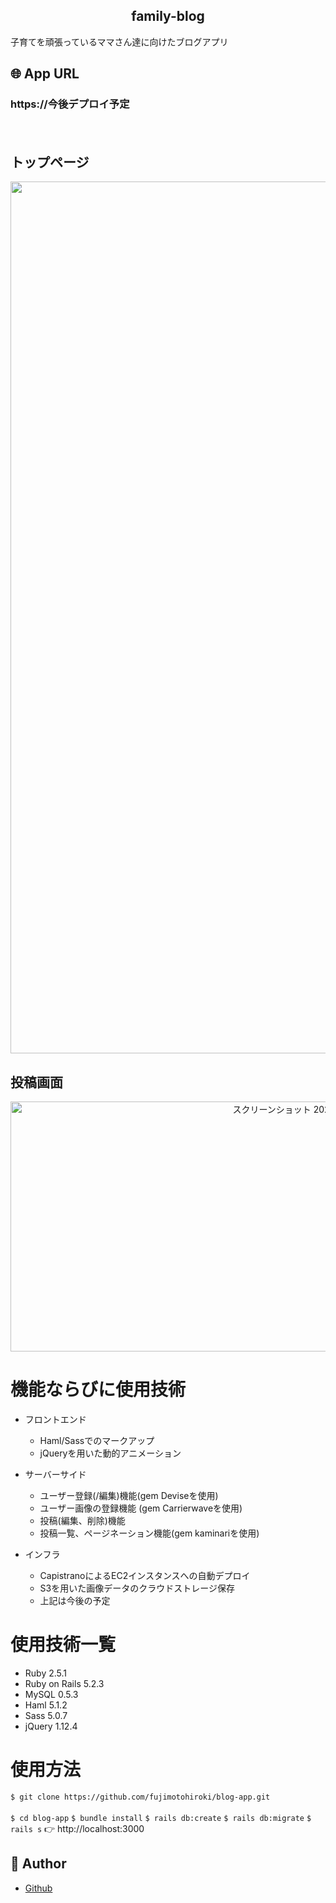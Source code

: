 <h2 align="center">family-blog</h2>

子育てを頑張っているママさん達に向けたブログアプリ

## 🌐 App URL

### **https://今後デプロイ予定**  
　

## トップページ

<p align="center">
  <img width="1395" alt="スクリーンショット 2020-03-18 14 32 09" src="https://user-images.githubusercontent.com/59870212/76934971-8bec7700-6933-11ea-82b0-a1306499a9ae.png">
  
## 投稿画面
<p align="center">
  <img width="961", height="400" alt="スクリーンショット 2020-03-18 16 19 35" src="https://user-images.githubusercontent.com/59870212/76935371-56945900-6934-11ea-974f-32a007c50cfe.png">



# 機能ならびに使用技術

- フロントエンド
  - Haml/Sassでのマークアップ
  - jQueryを用いた動的アニメーション

- サーバーサイド
  - ユーザー登録(/編集)機能(gem Deviseを使用)
  - ユーザー画像の登録機能 (gem Carrierwaveを使用)
  - 投稿(編集、削除)機能
  - 投稿一覧、ページネーション機能(gem kaminariを使用)

- インフラ
  - CapistranoによるEC2インスタンスへの自動デプロイ
  - S3を用いた画像データのクラウドストレージ保存
  - 上記は今後の予定

# 使用技術一覧

- Ruby 2.5.1
- Ruby on Rails 5.2.3
- MySQL 0.5.3
- Haml 5.1.2
- Sass 5.0.7
- jQuery 1.12.4

# 使用方法
  `$ git clone https://github.com/fujimotohiroki/blog-app.git` <br><br>
  `$ cd blog-app`
  `$ bundle install`
  `$ rails db:create`
  `$ rails db:migrate`
  `$ rails s`
👉 http://localhost:3000

## 👀 Author

- [Github](https://github.com/fujimotohiroki)
